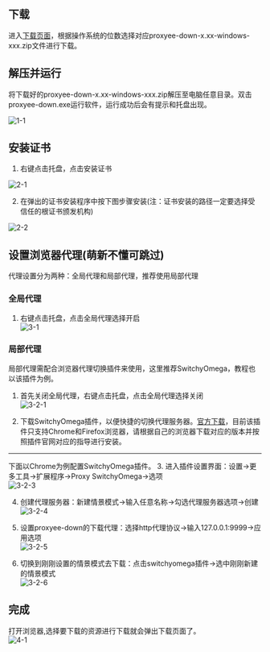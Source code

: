 ## 下载
进入[下载页面](https://github.com/monkeyWie/proxyee-down/releases)，根据操作系统的位数选择对应proxyee-down-x.xx-windows-xxx.zip文件进行下载。
## 解压并运行
将下载好的proxyee-down-x.xx-windows-xxx.zip解压至电脑任意目录。双击proxyee-down.exe运行软件，运行成功后会有提示和托盘出现。  
 
![1-1](https://github.com/monkeyWie/proxyee-down/raw/master/view/guide/windows/imgs/1-1.png)
## 安装证书
1. 右键点击托盘，点击安装证书

![2-1](https://github.com/monkeyWie/proxyee-down/raw/master/view/guide/windows/imgs/2-1.png)  

2. 在弹出的证书安装程序中按下图步骤安装(注：证书安装的路径一定要选择受信任的根证书颁发机构)  

![2-2](https://github.com/monkeyWie/proxyee-down/raw/master/view/guide/windows/imgs/2-2.png)
## 设置浏览器代理(**萌新不懂可跳过**)
代理设置分为两种：全局代理和局部代理，推荐使用局部代理
### 全局代理
1. 右键点击托盘，点击全局代理选择开启  
![3-1](https://github.com/monkeyWie/proxyee-down/raw/master/view/guide/windows/imgs/3-1.png)  

### 局部代理
局部代理需配合浏览器代理切换插件来使用，这里推荐SwitchyOmega，教程也以该插件为例。
1. 首先关闭全局代理，右键点击托盘，点击全局代理选择关闭  
![3-2-1](https://github.com/monkeyWie/proxyee-down/raw/master/view/guide/windows/imgs/3-2-1.png)  

2. 下载SwitchyOmega插件，以便快捷的切换代理服务器。[官方下载](https://www.switchyomega.com/download.html)，目前该插件只支持Chrome和Firefox浏览器，请根据自己的浏览器下载对应的版本并按照插件官网对应的指导进行安装。    

---

下面以Chrome为例配置SwitchyOmega插件。
3. 进入插件设置界面：设置->更多工具->扩展程序->Proxy SwitchyOmega->选项  
![3-2-3](https://github.com/monkeyWie/proxyee-down/raw/master/view/guide/windows/imgs/3-2-3.png)  

4. 创建代理服务器：新建情景模式->输入任意名称->勾选代理服务器选项->创建  
![3-2-4](https://github.com/monkeyWie/proxyee-down/raw/master/view/guide/windows/imgs/3-2-4.png)  

5. 设置proxyee-down的下载代理：选择http代理协议->输入127.0.0.1:9999->应用选项  
![3-2-5](https://github.com/monkeyWie/proxyee-down/raw/master/view/guide/windows/imgs/3-2-5.png)  

6. 切换到刚刚设置的情景模式去下载：点击switchyomega插件->选中刚刚新建的情景模式  
![3-2-6](https://github.com/monkeyWie/proxyee-down/raw/master/view/guide/windows/imgs/3-2-6.png)  
## 完成
打开浏览器,选择要下载的资源进行下载就会弹出下载页面了。  
![4-1](https://github.com/monkeyWie/proxyee-down/raw/master/view/guide/windows/imgs/4-1.png)  

